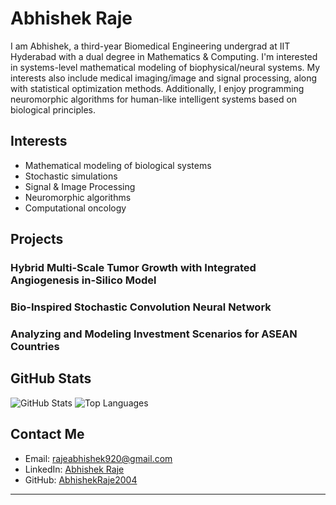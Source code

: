 # Abhishek Raje

I am Abhishek, a third-year Biomedical Engineering undergrad at IIT Hyderabad with a dual degree in Mathematics & Computing. I'm interested in systems-level mathematical modeling of biophysical/neural systems. My interests also include medical imaging/image and signal processing, along with statistical optimization methods. Additionally, I enjoy programming neuromorphic algorithms for human-like intelligent systems based on biological principles.

##  Interests
- Mathematical modeling of biological systems
- Stochastic simulations
- Signal  & Image Processing
- Neuromorphic algorithms
- Computational oncology


##   Projects

### Hybrid Multi-Scale Tumor Growth with Integrated Angiogenesis in-Silico Model

### Bio-Inspired Stochastic Convolution Neural Network

### Analyzing and Modeling  Investment Scenarios for ASEAN Countries


## GitHub Stats
![GitHub Stats](https://github-readme-stats.vercel.app/api?username=AbhishekRaje2004&show_icons=true&theme=radical)
![Top Languages](https://github-readme-stats.vercel.app/api/top-langs/?username=AbhishekRaje2004&layout=compact&theme=radical)

##  Contact Me
- Email: rajeabhishek920@gmail.com
- LinkedIn: [Abhishek Raje](https://www.linkedin.com/in/abhishek-raje-309ba4252/)
- GitHub: [AbhishekRaje2004](https://github.com/AbhishekRaje2004)

---
